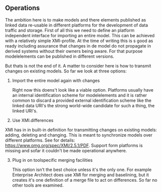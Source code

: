 ## Operations


The ambition here is to make models and there elements published as linked data re-usable in different platforms for the development of data traffic and storage. First of all this we need to define an platform independent interface for importing an entire model. This can be achieved with a relatively simple XMI-profile.  At the time of writing this is s good as ready including assurance that changes in de model do not propagate in derived systems without their owners being aware. For that purpose modelelements can be published in different versions. 

But thats is not the end of it.  A matter to consider here is how to transmit changes on existing models. So far we look at three options:

1. Import the entire model again with changes

   Right now this doens't look like a viable option.  Platforms usually have an internal identification scheme for modelelements and it is rather common to discard a provided external identification scheme like the linked data URI's the  strong world-wide candidate for such a thing, the linked URI's.
 
 2. Use XMI.differences
  
   XMI has in in built-in definition for transmitting changes on existing models: adding, deleting and changing. This is meant to synchronize models over different platforms. See for details: https://www.omg.org/spec/XMI/2.5.1/PDF.  Support form platforms is missing and sofar it couldn't be made operational anywhere.

3. Plug in on toolspecific merging facilities

   This option isn't  the best choice unless it's  the only one. For example Enterprise Architect does use XMI for merging and baselining, but it creates it's one definition of a merge file to act on differences. So far no other tools are examined.



